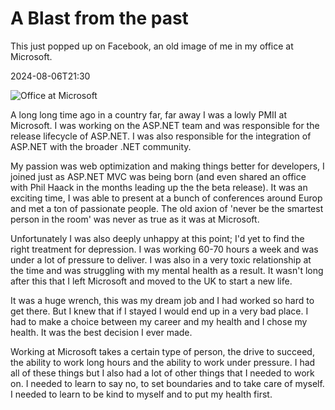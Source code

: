 ﻿# A Blast from the past
This just popped up on Facebook, an old image of me in my office at Microsoft. 

<!--category-- Microsoft -->
<datetime class="hidden">2024-08-06T21:30</datetime>

![Office at Microsoft](microsoft_office.jpg)

A long long time ago in a country far, far away I was a lowly PMII at Microsoft. I was working on the ASP.NET team and was responsible for the release lifecycle of ASP.NET. I was also responsible for the integration of ASP.NET with the broader .NET community. 

My passion was web optimization and making things better for developers, I joined  just as ASP.NET MVC was being born (and even shared an office with Phil Haack in the months leading up the the beta release). It was an exciting time, I was able to present at a bunch of conferences around Europ and met a ton of passionate people. The old axion of 'never be the smartest person in the room' was never as true as it was at Microsoft.

Unfortunately I was also deeply unhappy at this point; I'd yet to find the right treatment for depression. I was working 60-70 hours a week and was under a lot of pressure to deliver. I was also in a very toxic relationship at the time and was struggling with my mental health as a result. It wasn't long after this that I left Microsoft and moved to the UK to start a new life.

It was a huge wrench, this was my dream job and I had worked so hard to get there. But I knew that if I stayed I would end up in a very bad place. I had to make a choice between my career and my health and I chose my health. It was the best decision I ever made.

Working at Microsoft takes a certain type of person, the drive to succeed, the ability to work long hours and the ability to work under pressure. I had all of these things but I also had a lot of other things that I needed to work on. I needed to learn to say no, to set boundaries and to take care of myself. I needed to learn to be kind to myself and to put my health first.